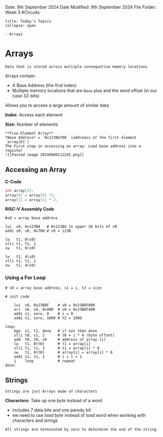 Date: 9th September 2024
Date Modified: 9th September 2024
File Folder: Week 3
#Circuits

```ad-abstract
title: Today's Topics
collapse: open

- Arrays

```

# Arrays

```ad-summary
Data that is stored across multiple consequetive memory locations
```

Arrays contain:
- A Base Address (the first index)
- Multiple memory locations that are `Base` plus and the word offset (in our case 32-bits)

Allows you to access a large amount of similar data

**Index**: Access each element

**Size:** Number of elements

```ad-example
**Five-Element Array**
*Base Address* = `0x123B4780` (addreess of the first element `array[0]`)
The First step in accessing an array: Load base address into a register
![[Pasted image 20240909112245.png]]
```

## Accessing an Array

**C-Code**

```c
int array[5];
array[0] = array[0] *2;
array[1] = array[1] * 2;
```

**RISC-V Assembly Code**

```
#s0 = array base address

lui  s0, 0x123B4   # 0x123B4 in upper 20 bits of s0
addi s0, s0, 0x780 # s0 = 123B

lw   t1, 0(s0)
slli t1, t1, 1
sw   t1, 0(s0)

lw   t1, 4(s0)
slli t1, t1, 1
sw   t1, 4(s0)
```
### Using a For Loop

```
# s0 = array base address, s1 = i, t2 = size

# init code

	lui  s0, 0x23B8F    # s0 = 0x23B8F000
	ori  s0, s0, 0x400  # s0 = 0x23B8F400
	addi s1, zero, 0    # i = 0
	addi t2, zero, 1000 # t2 = 1000

loop:
	bge  s1, t2, done   # if not then done
	slli t0, s1, 2      # t0 = i * 4 (byte offset)
	add  t0, t0, s0     # address of array [i]
	lw   t1, 0(t0)      # t1 = array[i]
	slli t1, t1, 3      # t1 = array[i] * 8
	sw   t1, 0(t0)      # array[i] = array[i] * 8
	addi s1, s1, 1      # i = i + 1
	j    loop           # repeat
done:
```

## Strings

```ad-important
Strings are just Arrays made of characters
```

**Characters**: Take up one *byte* instead of a word
- includes 7 data bits and one parody bit
- we need to use *load byte* instead of *load word* when working with characters and strings

```ad-important
All strings are terminated by zero to determine the end of the string.
```


